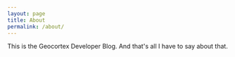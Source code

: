 ```yaml
---
layout: page
title: About
permalink: /about/
---
```


This is the Geocortex Developer Blog. And that's all I have to say about that.
